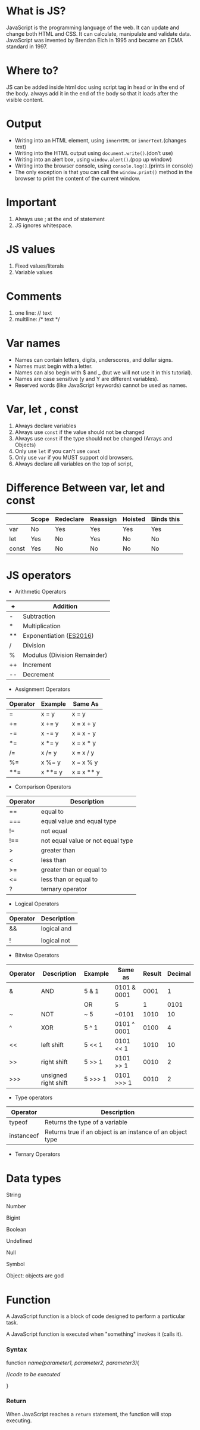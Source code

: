 # What is JS?

JavaScript is the programming language of the web. It can update and change both HTML and CSS. It can calculate, manipulate and validate data. JavaScript was invented by Brendan Eich in 1995 and became an ECMA standard in 1997.

# Where to?

JS can be added inside html doc using script tag in head or in the end of the body. always add it in the end of the body so that it loads after the visible content.

# Output

- Writing into an HTML element, using `innerHTML` or `innerText`.(changes text)
- Writing into the HTML output using `document.write()`.(don’t use)
- Writing into an alert box, using `window.alert()`.(pop up window)
- Writing into the browser console, using `console.log()`.(prints in console)
- The only exception is that you can call the `window.print()` method in the browser to print the content of the current window.

# Important

1. Always use ; at the end of statement
2. JS ignores whitespace.

# JS values

1. Fixed values/literals
2. Variable values

# Comments

1. one line:  // text
2. multiline: /* text */

# Var names

- Names can contain letters, digits, underscores, and dollar signs.
- Names must begin with a letter.
- Names can also begin with $ and _ (but we will not use it in this tutorial).
- Names are case sensitive (y and Y are different variables).
- Reserved words (like JavaScript keywords) cannot be used as names.

# Var, let , const

1. Always declare variables
2. Always use `const` if the value should not be changed
3. Always use `const` if the type should not be changed (Arrays and Objects)
4. Only use `let` if you can't use `const`
5. Only use `var` if you MUST support old browsers.
6. Always declare all variables on the top of script,

# Difference Between var, let and const

|  | Scope | Redeclare | Reassign | Hoisted | Binds this |
| --- | --- | --- | --- | --- | --- |
| var | No | Yes | Yes | Yes | Yes |
| let | Yes | No | Yes | No | No |
| const | Yes | No | No | No | No |

# JS operators

- Arithmetic Operators

| + | Addition |
| --- | --- |
| - | Subtraction |
| * | Multiplication |
| ** | Exponentiation ([ES2016](https://www.w3schools.com/Js/js_2016.asp)) |
| / | Division |
| % | Modulus (Division Remainder) |
| ++ | Increment |
| -- | Decrement |
- Assignment Operators

| Operator | Example | Same As |
| --- | --- | --- |
| = | x = y | x = y |
| += | x += y | x = x + y |
| -= | x -= y | x = x - y |
| *= | x *= y | x = x * y |
| /= | x /= y | x = x / y |
| %= | x %= y | x = x % y |
| **= | x **= y | x = x ** y |
- Comparison Operators

| Operator | Description |
| --- | --- |
| == | equal to |
| === | equal value and equal type |
| != | not equal |
| !== | not equal value or not equal type |
| > | greater than |
| < | less than |
| >= | greater than or equal to |
| <= | less than or equal to |
| ? | ternary operator |
- Logical Operators

| Operator | Description |
| --- | --- |
| && | logical and |
| || | logical or |
| ! | logical not |
- Bitwise Operators

| Operator | Description | Example | Same as | Result | Decimal |
| --- | --- | --- | --- | --- | --- |
| & | AND | 5 & 1 | 0101 & 0001 | 0001 | 1 |
| | | OR | 5 | 1 | 0101 | 0001 | 0101 | 5 |
| ~ | NOT | ~ 5 | ~0101 | 1010 | 10 |
| ^ | XOR | 5 ^ 1 | 0101 ^ 0001 | 0100 | 4 |
| << | left shift | 5 << 1 | 0101 << 1 | 1010 | 10 |
| >> | right shift | 5 >> 1 | 0101 >> 1 | 0010 | 2 |
| >>> | unsigned right shift | 5 >>> 1 | 0101 >>> 1 | 0010 | 2 |
- Type operators

| Operator | Description |
| --- | --- |
| typeof | Returns the type of a variable |
| instanceof | Returns true if an object is an instance of an object type |
- Ternary Operators

# Data types

String

Number

Bigint

Boolean

Undefined

Null

Symbol

Object: objects are god 

# Function

A JavaScript function is a block of code designed to perform a particular task.

A JavaScript function is executed when "something" invokes it (calls it).

### Syntax

function *name(parameter1, parameter2, parameter3)*{

//*code to be executed*

}

### Return

When JavaScript reaches a `return` statement, the function will stop executing.
